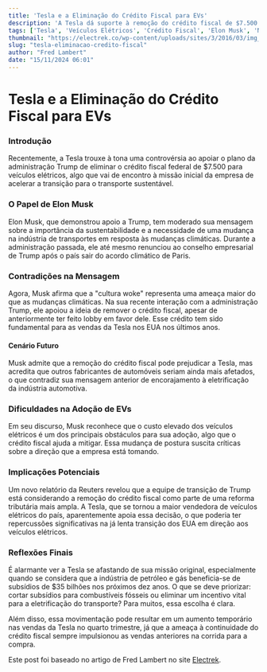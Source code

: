 ```yaml
---
title: 'Tesla e a Eliminação do Crédito Fiscal para EVs'
description: 'A Tesla dá suporte à remoção do crédito fiscal de $7.500 para veículos elétricos, uma decisão que contraria sua missão.'
tags: ['Tesla', 'Veículos Elétricos', 'Crédito Fiscal', 'Elon Musk', 'Notícias de Carros']
thumbnail: "https://electrek.co/wp-content/uploads/sites/3/2016/03/img_1665-e1457955946161.jpg?quality=82&strip=all&w=1600"
slug: "tesla-eliminacao-credito-fiscal"
author: "Fred Lambert"
date: "15/11/2024 06:01"
---
```


# Tesla e a Eliminação do Crédito Fiscal para EVs

### Introdução
Recentemente, a Tesla trouxe à tona uma controvérsia ao apoiar o plano da administração Trump de eliminar o crédito fiscal federal de $7.500 para veículos elétricos, algo que vai de encontro à missão inicial da empresa de acelerar a transição para o transporte sustentável.

### O Papel de Elon Musk
Elon Musk, que demonstrou apoio a Trump, tem moderado sua mensagem sobre a importância da sustentabilidade e a necessidade de uma mudança na indústria de transportes em resposta às mudanças climáticas. Durante a administração passada, ele até mesmo renunciou ao conselho empresarial de Trump após o país sair do acordo climático de Paris.

### Contradições na Mensagem
Agora, Musk afirma que a "cultura woke" representa uma ameaça maior do que as mudanças climáticas. Na sua recente interação com a administração Trump, ele apoiou a ideia de remover o crédito fiscal, apesar de anteriormente ter feito lobby em favor dele. Esse crédito tem sido fundamental para as vendas da Tesla nos EUA nos últimos anos.

#### Cenário Futuro
Musk admite que a remoção do crédito fiscal pode prejudicar a Tesla, mas acredita que outros fabricantes de automóveis seriam ainda mais afetados, o que contradiz sua mensagem anterior de encorajamento à eletrificação da indústria automotiva.

### Dificuldades na Adoção de EVs
Em seu discurso, Musk reconhece que o custo elevado dos veículos elétricos é um dos principais obstáculos para sua adoção, algo que o crédito fiscal ajuda a mitigar. Essa mudança de postura suscita críticas sobre a direção que a empresa está tomando.

### Implicações Potenciais
Um novo relatório da Reuters revelou que a equipe de transição de Trump está considerando a remoção do crédito fiscal como parte de uma reforma tributária mais ampla.  A Tesla, que se tornou a maior vendedora de veículos elétricos do país, aparentemente apoia essa decisão, o que poderia ter repercussões significativas na já lenta transição dos EUA em direção aos veículos elétricos.

### Reflexões Finais
É alarmante ver a Tesla se afastando de sua missão original, especialmente quando se considera que a indústria de petróleo e gás beneficia-se de subsídios de $35 bilhões nos próximos dez anos. O que se deve priorizar: cortar subsídios para combustíveis fósseis ou eliminar um incentivo vital para a eletrificação do transporte?  Para muitos, essa escolha é clara.  

Além disso, essa movimentação pode resultar em um aumento temporário nas vendas da Tesla no quarto trimestre, já que a ameaça à continuidade do crédito fiscal sempre impulsionou as vendas anteriores na corrida para a compra.

Este post foi baseado no artigo de Fred Lambert no site [Electrek](https://electrek.co/2024/11/14/tesla-supports-killing-7500-ev-tax-credit-going-directly-against-its-mission/).